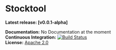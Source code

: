Stocktool
====

**Latest release: [v0.0.1-alpha]**

**Documentation:** No Documentation at the moment<br/>
**Continuous Integration:** [![Build Status](https://travis-ci.org/ixidion/stocktool.svg?branch=master)](https://travis-ci.org/ixidion/stocktool)<br/>
**License:** [Apache 2.0](http://www.apache.org/licenses/LICENSE-2.0)

